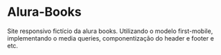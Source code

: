 # Alura-Books
Site responsivo fictício da alura books. Utilizando o modelo first-mobile, implementando o media queries, componentização do header e footer e etc. 

